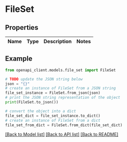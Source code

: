 # FileSet


## Properties

Name | Type | Description | Notes
------------ | ------------- | ------------- | -------------

## Example

```python
from openapi_client.models.file_set import FileSet

# TODO update the JSON string below
json = "{}"
# create an instance of FileSet from a JSON string
file_set_instance = FileSet.from_json(json)
# print the JSON string representation of the object
print(FileSet.to_json())

# convert the object into a dict
file_set_dict = file_set_instance.to_dict()
# create an instance of FileSet from a dict
file_set_from_dict = FileSet.from_dict(file_set_dict)
```
[[Back to Model list]](../README.md#documentation-for-models) [[Back to API list]](../README.md#documentation-for-api-endpoints) [[Back to README]](../README.md)


